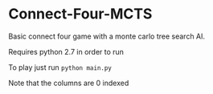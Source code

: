 # Connect-Four-MCTS

Basic connect four game with a monte carlo tree search AI.

Requires python 2.7 in order to run

To play just run `python main.py`

Note that the columns are 0 indexed
